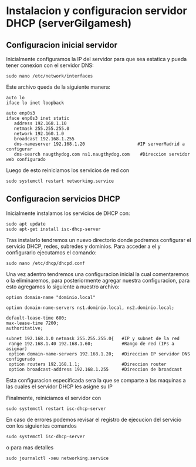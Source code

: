 # Instalacion y configuracion servidor DHCP (serverGilgamesh)
## Configuracion inicial servidor
Inicialmente configuramos la IP del servidor para que sea estatica y pueda tener conexion con el servidor DNS:

```shell
sudo nano /etc/network/interfaces
```

Este archivo queda de la siguiente manera:
```shell
auto lo
iface lo inet loopback

auto enp0s3
iface enp0s3 inet static
   address 192.168.1.10
   netmask 255.255.255.0
   network 192.160.1.0
   broadcast 192.168.1.255
   dns-nameserver 192.168.1.20                    #IP serverMadrid a configurar
   dns-search naugthydog.com ns1.naugthydog.com    #Direccion servidor web configurado
```
Luego de esto reiniciamos los servicios de red con
```shell
sudo systemctl restart networking.service
```

## Configuracion servicios DHCP
Inicialmente instalamos los servicios de DHCP con:
```shell
sudo apt update
sudo apt-get install isc-dhcp-server
```
Tras instalarlo tendremos un nuevo directorio donde podremos configurar el servicio DHCP, redes, subredes y dominios.
Para acceder a el y configurarlo ejecutamos el comando:
```shell
sudo nano /etc/dhcp/dhcpd.conf
```
Una vez adentro tendremos una configuracion inicial la cual comentaremos o la eliminaremos, para posteriormente agregar nuestra configuracion, para esto agregamos lo siguiente a nuestro archivo:
```shell
option domain-name "dominio.local"

option domain-name-servers ns1.dominio.local, ns2.dominio.local;

default-lease-time 600;
max-lease-time 7200;
authoritative;

subnet 192.168.1.0 netmask 255.255.255.0{   #IP y subnet de la red
 range 192.168.1.40 192.168.1.60;           #Rango de red (IPs a asignar)
 option domain-name-servers 192.168.1.20;   #Direccion IP servidor DNS configurado
 option routers 192.168.1.1;                #Direccion router
 option broadcast-address 192.168.1.255     #Direccion de broadcast
```
Esta configuracion especificada sera la que se comparte a las maquinas a las cuales el servidor DHCP les asigne su IP

Finalmente, reiniciamos el servidor con 
```shell
sudo systemctl restart isc-dhcp-server
```

En caso de errores podemos revisar el registro de ejecucion del servicio con los siguientes comandos 
```shell
sudo systemctl isc-dhcp-server
```
o para mas detalles
```shell
sudo journalctl -xeu networking.service
```

